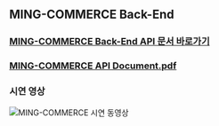 ## MING-COMMERCE Back-End

### [MING-COMMERCE Back-End API 문서 바로가기](https://api.mingcommerce.net/docs/index.html)
### [MING-COMMERCE API Document.pdf](./Ming%20Commerce%20API%20Document.pdf)

### 시연 영상
<img src="https://user-images.githubusercontent.com/82166132/222633231-43be14af-214f-405b-bb65-108c11c23c2b.mp4" alt="MING-COMMERCE 시연 동영상">